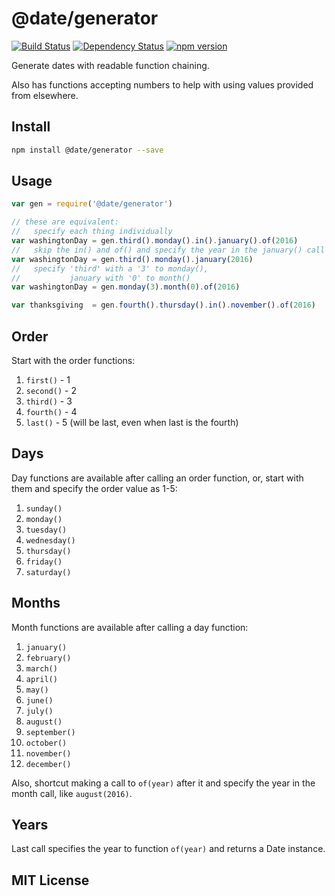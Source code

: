# @date/generator
[![Build Status](https://travis-ci.org/elidoran/node-date-generator.svg?branch=master)](https://travis-ci.org/elidoran/node-date-generator)
[![Dependency Status](https://gemnasium.com/elidoran/node-date-generator.png)](https://gemnasium.com/elidoran/node-date-generator)
[![npm version](https://badge.fury.io/js/%40date%2Fgenerator.svg)](http://badge.fury.io/js/%40date%2Fgenerator)

Generate dates with readable function chaining.

Also has functions accepting numbers to help with using values provided from elsewhere.

## Install

```sh
npm install @date/generator --save
```

## Usage


```javascript
var gen = require('@date/generator')

// these are equivalent:
//   specify each thing individually
var washingtonDay = gen.third().monday().in().january().of(2016)
//   skip the in() and of() and specify the year in the january() call
var washingtonDay = gen.third().monday().january(2016)
//   specify 'third' with a '3' to monday(),
//           january with '0' to month()
var washingtonDay = gen.monday(3).month(0).of(2016)

var thanksgiving  = gen.fourth().thursday().in().november().of(2016)
```

## Order

Start with the order functions:

1. `first()` - 1
2. `second()` - 2
3. `third()` - 3
4. `fourth()` - 4
5. `last()` - 5 (will be last, even when last is the fourth)


## Days

Day functions are available after calling an order function, or, start with them and specify the order value as 1-5:

1. `sunday()`
2. `monday()`
3. `tuesday()`
4. `wednesday()`
5. `thursday()`
6. `friday()`
7. `saturday()`


## Months

Month functions are available after calling a day function:

1. `january()`
2. `february()`
3. `march()`
4. `april()`
5. `may()`
6. `june()`
7. `july()`
8. `august()`
9. `september()`
10. `october()`
11. `november()`
12. `december()`


Also, shortcut making a call to `of(year)` after it and specify the year in the month call, like `august(2016)`.

## Years

Last call specifies the year to function `of(year)` and returns a Date instance.

## MIT License
